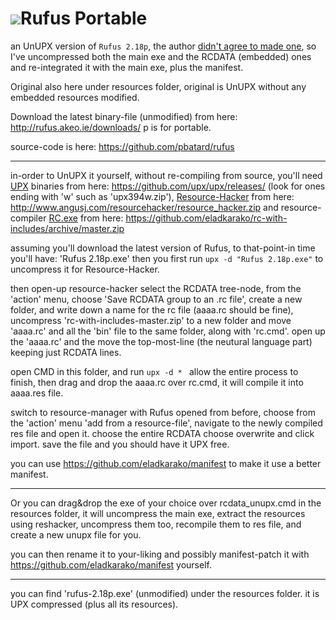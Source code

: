 <h1><img src="resource/icon.png" />Rufus Portable</h1>

an UnUPX version of <code>Rufus 2.18p</code>,
the author <a href="https://github.com/pbatard/rufus/issues/1120#issuecomment-385928930">didn't agree to made one</a>,
so I've uncompressed both the main exe and the RCDATA (embedded) ones and re-integrated it with the main exe,
plus the manifest.

Original also here under resources folder, original is UnUPX without any embedded resources modified.

Download the latest binary-file (unmodified) from here: http://rufus.akeo.ie/downloads/
p is for portable.

source-code is here: https://github.com/pbatard/rufus

<hr/>

in-order to UnUPX it yourself, without re-compiling from source, 
you'll need <a href="https://en.wikipedia.org/wiki/UPX">UPX</a> binaries from here: https://github.com/upx/upx/releases/ (look for ones ending with 'w' such as 'upx394w.zip'),
<a href="https://en.wikipedia.org/wiki/Resource_Hacker">Resource-Hacker</a> from here: http://www.angusj.com/resourcehacker/resource_hacker.zip
and resource-compiler <a href="https://msdn.microsoft.com/en-us/library/windows/desktop/aa381055(v=vs.85).aspx">RC.exe</a> from here: https://github.com/eladkarako/rc-with-includes/archive/master.zip


assuming you'll download the latest version of Rufus, to that-point-in time you'll have: 'Rufus 2.18p.exe'
then you first run <code>upx -d "Rufus 2.18p.exe"</code> to uncompress it for Resource-Hacker.

then open-up resource-hacker select the RCDATA tree-node,
from the 'action' menu, choose 'Save RCDATA group to an .rc file',
create a new folder, and write down a name for the rc file (aaaa.rc should be fine),
uncompress 'rc-with-includes-master.zip' to a new folder and move 'aaaa.rc' and all the 'bin' file to the same folder,
along with 'rc.cmd'.
open up the 'aaaa.rc' and the move the top-most-line (the neutural language part) keeping just RCDATA lines.

open CMD in this folder, and run <code>upx -d * </code>
allow the entire process to finish, then drag and drop the aaaa.rc over rc.cmd,
it will compile it into aaaa.res file.

switch to resource-manager with Rufus opened from before,
choose from the 'action' menu 'add from a resource-file',
navigate to the newly compiled res file and open it.
choose the entire RCDATA choose overwrite and click import.
save the file and you should have it UPX free.

you can use https://github.com/eladkarako/manifest
to make it use a better manifest.

<hr/>

Or you can drag&amp;drop the exe of your choice over rcdata_unupx.cmd in the resources folder,
it will uncompress the main exe,
extract the resources using reshacker,
uncompress them too,
recompile them to res file, and create a new unupx file for you.

you can then rename it to your-liking and possibly manifest-patch it with https://github.com/eladkarako/manifest yourself.

<hr/>

you can find 'rufus-2.18p.exe' (unmodified) under the resources folder. it is UPX compressed (plus all its resources).